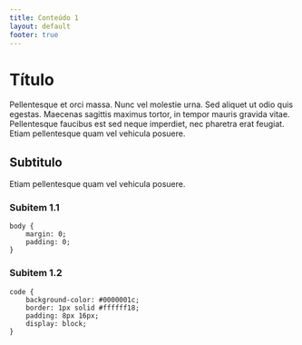 ```yaml
---
title: Conteúdo 1
layout: default
footer: true
---
```


# Título

Pellentesque et orci massa. Nunc vel molestie urna. Sed aliquet ut odio quis egestas. Maecenas sagittis maximus tortor, in tempor mauris gravida vitae. Pellentesque faucibus est sed neque imperdiet, nec pharetra erat feugiat. Etiam pellentesque quam vel vehicula posuere.

## Subtitulo

Etiam pellentesque quam vel vehicula posuere.

### Subitem 1.1

    body {  
        margin: 0;  
        padding: 0;  
    }

### Subitem 1.2

    code {
        background-color: #0000001c;
        border: 1px solid #ffffff18;
        padding: 8px 16px;
        display: block;
    }
